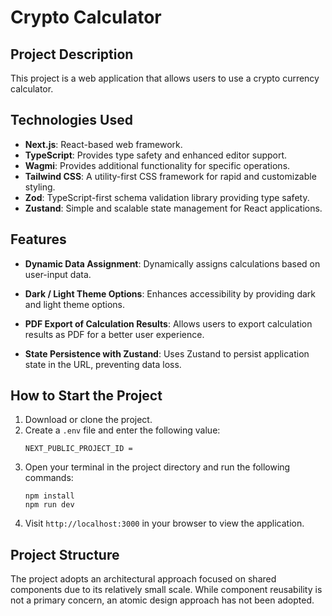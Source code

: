 # Crypto Calculator

## Project Description

This project is a web application that allows users to use a crypto currency calculator.

## Technologies Used

- **Next.js**: React-based web framework.
- **TypeScript**: Provides type safety and enhanced editor support.
- **Wagmi**: Provides additional functionality for specific operations.
- **Tailwind CSS**: A utility-first CSS framework for rapid and customizable styling.
- **Zod**: TypeScript-first schema validation library providing type safety.
- **Zustand**: Simple and scalable state management for React applications.

## Features

- **Dynamic Data Assignment**: Dynamically assigns calculations based on user-input data.

- **Dark / Light Theme Options**: Enhances accessibility by providing dark and light theme options.

- **PDF Export of Calculation Results**: Allows users to export calculation results as PDF for a better user experience.

- **State Persistence with Zustand**: Uses Zustand to persist application state in the URL, preventing data loss.

## How to Start the Project

1. Download or clone the project.
2. Create a `.env` file and enter the following value:
   ```
   NEXT_PUBLIC_PROJECT_ID =
   ```
3. Open your terminal in the project directory and run the following commands:
   ```
   npm install
   npm run dev
   ```
4. Visit `http://localhost:3000` in your browser to view the application.

## Project Structure

The project adopts an architectural approach focused on shared components due to its relatively small scale. While component reusability is not a primary concern, an atomic design approach has not been adopted.
